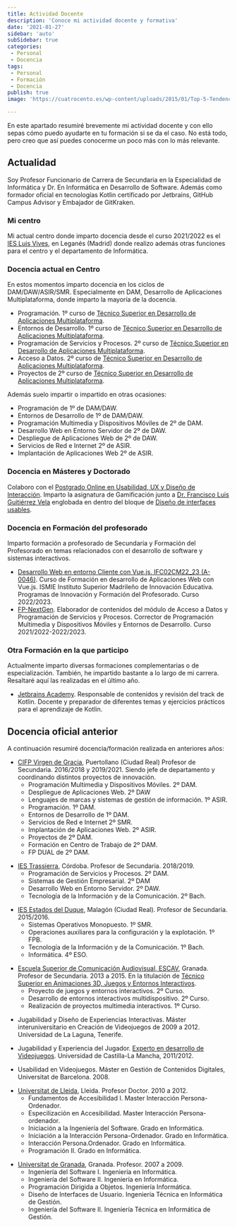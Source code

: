 ```yaml
---
title: Actividad Docente
description: 'Conoce mi actividad docente y formativa'
date: '2021-01-27'
sidebar: 'auto'
subSidebar: true
categories:
 - Personal
 - Docencia
tags:
 - Personal
 - Formación
 - Docencia
publish: true
image: 'https://cuatrocento.es/wp-content/uploads/2015/01/Top-5-Tendencias-de-Dise%C3%B1o-Web-Para-El-2015-WebStudio316-e1414553151203.jpg'

---
```

En este apartado resumiré brevemente mi actividad docente y con ello sepas cómo puedo ayudarte en tu formación si se da el caso. No está todo, pero creo que así puedes conocerme un poco más con lo más relevante.

<!-- more -->
## Actualidad
Soy Profesor Funcionario de Carrera de Secundaria en la Especialidad de Informática y Dr. En Informática en Desarrollo de Software. Además como formador oficial en tecnologías Kotlin certificado por Jetbrains, GitHub Campus Advisor y Embajador de GitKraken.

### Mi centro
Mi actual centro donde imparto docencia desde el curso 2021/2022 es el [IES Luis Vives](http://iesluisvives.es/), en Leganés (Madrid) donde realizo además otras funciones para el centro y el departamento de Informática.

### Docencia actual en Centro
En estos momentos imparto docencia en los ciclos de DAM/DAW/ASIR/SMR. Especialmente en DAM, Desarrollo de Aplicaciones Multiplataforma, donde imparto la mayoría de la docencia. 
- Programación. 1º curso de [Técnico Superior en Desarrollo de Aplicaciones Multiplataforma](https://www.todofp.es/que-como-y-donde-estudiar/que-estudiar/familia/loe/informatica-comunicaciones/des-aplicaciones-multiplataforma.html).
- Entornos de Desarrollo. 1º curso de [Técnico Superior en Desarrollo de Aplicaciones Multiplataforma](https://www.todofp.es/que-como-y-donde-estudiar/que-estudiar/familia/loe/informatica-comunicaciones/des-aplicaciones-multiplataforma.html).
- Programación de Servicios y Procesos. 2º curso de [Técnico Superior en Desarrollo de Aplicaciones Multiplataforma](https://www.todofp.es/que-como-y-donde-estudiar/que-estudiar/familia/loe/informatica-comunicaciones/des-aplicaciones-multiplataforma.html).
- Acceso a Datos. 2º curso de [Técnico Superior en Desarrollo de Aplicaciones Multiplataforma](https://www.todofp.es/que-como-y-donde-estudiar/que-estudiar/familia/loe/informatica-comunicaciones/des-aplicaciones-multiplataforma.html).
- Proyectos de 2º curso de [Técnico Superior en Desarrollo de Aplicaciones Multiplataforma](https://www.todofp.es/que-como-y-donde-estudiar/que-estudiar/familia/loe/informatica-comunicaciones/des-aplicaciones-multiplataforma.html).

Además suelo impartir o impartido en otras ocasiones:
- Programación de 1º de DAM/DAW.
- Entornos de Desarrollo de 1º de DAM/DAW.
- Programación Multimedia y Dispositivos Móviles de 2º de DAM.
- Desarrollo Web en Entorno Servidor de 2º de DAW.
- Despliegue de Aplicaciones Web de 2º de DAW.
- Servicios de Red e Internet 2º de ASIR.
- Implantación de Aplicaciones Web 2º de ASIR.

### Docencia en Másteres y Doctorado
Colaboro con el [Postgrado Online en Usabilidad, UX y Diseño de Interacción](https://postgradoux.com/). Imparto la asignatura de Gamificación junto a [Dr. Francisco Luis Guitiérrez Vela](https://lsi.ugr.es/lsi/fgutierr) englobada en dentro del bloque de [Diseño de interfaces usables](https://postgradoux.com/temario/#Asignatura%20U1).

### Docencia en Formación del profesorado
Imparto formación a profesorado de Secundaria y Formación del Profesorado en temas relacionados con el desarrollo de software y sistemas interactivos.
- [Desarrollo Web en entorno Cliente con Vue.js. IFC02CM22_23 (A-0046)](https://innovacionyformacion.educa.madrid.org/node/85493). Curso de Formación en desarrollo de Aplicaciones Web con Vue.js. ISMIE Instituto Superior Madrileño de Innovación Educativa. Programas de Innovación y Formación del Profesorado. Curso 2022/2023.
- [FP-NextGen](https://github.com/joseluisgs/FP-NextGen-AccesoDatos). Elaborador de contenidos del módulo de Acceso a Datos y Programación de Servicios y Procesos. Corrector de Programación Multimedia y Dispositivos Móviles y Entornos de Desarrollo. Curso 2021/2022-2022/2023.

### Otra Formación en la que participo
Actualmente imparto diversas formaciones complementarias o de especialización. También, he impartido bastante a lo largo de mi carrera. Resaltaré aquí las realizadas en el último año.
- [Jetbrains Academy](https://www.jetbrains.com/es-es/academy/). Responsable de contenidos y revisión del track de Kotlin. Docente y preparador de diferentes temas y ejercicios prácticos para el aprendizaje de Kotlin. 

## Docencia oficial anterior
A continuación resumiré docencia/formación realizada en anteriores años:

- [CIFP Virgen de Gracia](https://cifpvirgendegracia.com/), Puertollano (Ciudad Real) Profesor de Secundaria. 2016/2018 y 2019/2021. Siendo jefe de departamento y coordinando distintos proyectos de innovación.
  - Programación Multimedia y Dispositivos Móviles. 2º DAM.
  - Despliegue de Aplicaciones Web. 2º DAW
  - Lenguajes de marcas y sistemas de gestión de información. 1º ASIR.
  - Programación. 1º DAM.
  - Entornos de Desarrollo de 1º DAM.
  - Servicios de Red e Internet 2º SMR.
  - Implantación de Aplicaciones Web. 2º ASIR.
  - Proyectos de 2º DAM.
  - Formación en Centro de Trabajo de 2º DAM.
  - FP DUAL de 2º DAM.

<p></p>

- [IES Trassierra](https://www.iestrassierra.com/), Córdoba. Profesor de Secundaria. 2018/2019.
  - Programación de Servicios y Procesos. 2º DAM.
  - Sistemas de Gestión Empresarial. 2º DAM
  - Desarrollo Web en Entorno Servidor. 2º DAW.
  - Tecnología de la Información y de la Comunicación. 2º Bach.

<p></p>

- [IES Estados del Duque](http://ies-estadosdelduque.centros.castillalamancha.es/), Malagón (Ciudad Real). Profesor de Secundaria. 2015/2016.
  - Sistemas Operativos Monopuesto. 1º SMR.
  - Operaciones auxiliares para la configuración y la explotación. 1º FPB.
  - Tecnología de la Información y de la Comunicación. 1º Bach.
  - Informática. 4º ESO.

<p></p>

- [Escuela Superior de Comunicación Audiovisual, ESCAV](https://escav.es/), Granada. Profesor de Secundaria. 2013 a 2015. En la titulación de [Técnico Superior en Animaciones 3D, Juegos y Entornos Interactivos](https://escav.es/estudios/animaciones-3d-juegos-y-entornos-interactivos/).
  - Proyecto de juegos y entornos interactivos. 2º Curso.
  - Desarrollo de entornos interactivos multidispositivo. 2º Curso.
  - Realización de proyectos multimedia interactivos. 1º Curso.

<p></p>

- Jugabilidad y Diseño de Experiencias Interactivas. Máster interuniversitario en Creación de Videojuegos de 2009 a 2012. Universidad de La Laguna, Tenerife.

<p></p>

- Jugabilidad y Experiencia del Jugador. [Experto en desarrollo de Videojuegos](https://www.uclm.es/conocimiento/cursos/cursoexpertodesarrollovideojuegos). Universidad de Castilla-La Mancha, 2011/2012.

<p></p>

- Usabilidad en Videojuegos. Máster en Gestión de Contenidos Digitales, Universitat de Barcelona. 2008.

<p></p>

- [Universitat de Lleida](http://www.udl.es/ca/es/), Lleida. Profesor Doctor. 2010 a 2012.
  - Fundamentos de Accesibilidad I. Master Interacción Persona-Ordenador.
  - Especilización en Accesibilidad. Master Interacción Persona-ordenador.
  - Iniciación a la Ingeniería del Software. Grado en Informática. 
  - Iniciación a la Interacción Persona-Ordenador. Grado en Informática.
  - Interacción Persona.Ordenador. Grado en Informática.
  - Programación II. Grado en Informática. 

<p></p>

- [Universitat de Granada](http://www.ugr.es), Granada. Profesor. 2007 a 2009.
  - Ingeniería del Software I. Ingeniería en Informática.
  - Ingeniería del Software II. Ingeniería en Informática.
  - Programación Dirigida a Objetos. Ingeniería Informática.
  - Diseño de Interfaces de Usuario. Ingeniería Técnica en Informática de Gestión.
  - Ingeniería del Software II. Ingeniería Técnica en Informática de Gestión.


